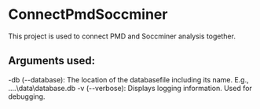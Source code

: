 # ConnectPmdSoccminer

This project is used to connect PMD and Soccminer analysis together.

## Arguments used:
-db (--database): The location of the databasefile including its name. E.g., ..\..\data\database.db
-v (--verbose): Displays logging information. Used for debugging.
